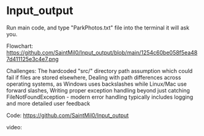 ﻿# Input_output

Run main code, and type "ParkPhotos.txt" file into the terminal it will ask you.

Flowchart: https://github.com/SaintMil0/Input_output/blob/main/1254c60be058f5ea487d411125e3c4e7.png

Challenges: The hardcoded "src/" directory path assumption which could fail if files are stored elsewhere, Dealing with path differences across operating systems, as Windows uses backslashes while Linux/Mac use forward slashes, Writing proper exception handling beyond just catching FileNotFoundException - modern error handling typically includes logging and more detailed user feedback

Code: https://github.com/SaintMil0/Input_output

video:



